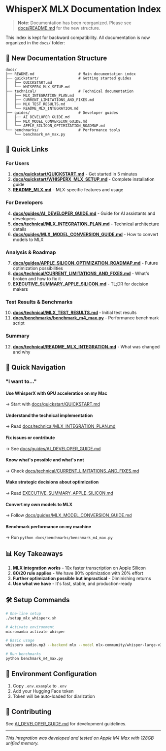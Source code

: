 # WhisperX MLX Documentation Index

> **Note**: Documentation has been reorganized. Please see [docs/README.md](docs/README.md) for the new structure.

This index is kept for backward compatibility. All documentation is now organized in the `docs/` folder:

## 📁 New Documentation Structure

```
docs/
├── README.md                    # Main documentation index
├── quickstart/                  # Getting started guides
│   ├── QUICKSTART.md
│   └── WHISPERX_MLX_SETUP.md
├── technical/                   # Technical documentation
│   ├── MLX_INTEGRATION_PLAN.md
│   ├── CURRENT_LIMITATIONS_AND_FIXES.md
│   ├── MLX_TEST_RESULTS.md
│   └── README_MLX_INTEGRATION.md
├── guides/                      # Developer guides
│   ├── AI_DEVELOPER_GUIDE.md
│   ├── MLX_MODEL_CONVERSION_GUIDE.md
│   └── APPLE_SILICON_OPTIMIZATION_ROADMAP.md
└── benchmarks/                  # Performance tools
    └── benchmark_m4_max.py
```

## 🎯 Quick Links

### For Users
1. **[docs/quickstart/QUICKSTART.md](docs/quickstart/QUICKSTART.md)** - Get started in 5 minutes
2. **[docs/quickstart/WHISPERX_MLX_SETUP.md](docs/quickstart/WHISPERX_MLX_SETUP.md)** - Complete installation guide
3. **[README_MLX.md](README_MLX.md)** - MLX-specific features and usage

### For Developers
4. **[docs/guides/AI_DEVELOPER_GUIDE.md](docs/guides/AI_DEVELOPER_GUIDE.md)** - Guide for AI assistants and developers
5. **[docs/technical/MLX_INTEGRATION_PLAN.md](docs/technical/MLX_INTEGRATION_PLAN.md)** - Technical architecture details
6. **[docs/guides/MLX_MODEL_CONVERSION_GUIDE.md](docs/guides/MLX_MODEL_CONVERSION_GUIDE.md)** - How to convert models to MLX

### Analysis & Roadmap
7. **[docs/guides/APPLE_SILICON_OPTIMIZATION_ROADMAP.md](docs/guides/APPLE_SILICON_OPTIMIZATION_ROADMAP.md)** - Future optimization possibilities
8. **[docs/technical/CURRENT_LIMITATIONS_AND_FIXES.md](docs/technical/CURRENT_LIMITATIONS_AND_FIXES.md)** - What's broken and how to fix it
9. **[EXECUTIVE_SUMMARY_APPLE_SILICON.md](EXECUTIVE_SUMMARY_APPLE_SILICON.md)** - TL;DR for decision makers

### Test Results & Benchmarks
10. **[docs/technical/MLX_TEST_RESULTS.md](docs/technical/MLX_TEST_RESULTS.md)** - Initial test results
11. **[docs/benchmarks/benchmark_m4_max.py](docs/benchmarks/benchmark_m4_max.py)** - Performance benchmark script

### Summary
12. **[docs/technical/README_MLX_INTEGRATION.md](docs/technical/README_MLX_INTEGRATION.md)** - What was changed and why

## 🚀 Quick Navigation

### "I want to..."

#### Use WhisperX with GPU acceleration on my Mac
→ Start with [docs/quickstart/QUICKSTART.md](docs/quickstart/QUICKSTART.md)

#### Understand the technical implementation
→ Read [docs/technical/MLX_INTEGRATION_PLAN.md](docs/technical/MLX_INTEGRATION_PLAN.md)

#### Fix issues or contribute
→ See [docs/guides/AI_DEVELOPER_GUIDE.md](docs/guides/AI_DEVELOPER_GUIDE.md)

#### Know what's possible and what's not
→ Check [docs/technical/CURRENT_LIMITATIONS_AND_FIXES.md](docs/technical/CURRENT_LIMITATIONS_AND_FIXES.md)

#### Make strategic decisions about optimization
→ Read [EXECUTIVE_SUMMARY_APPLE_SILICON.md](EXECUTIVE_SUMMARY_APPLE_SILICON.md)

#### Convert my own models to MLX
→ Follow [docs/guides/MLX_MODEL_CONVERSION_GUIDE.md](docs/guides/MLX_MODEL_CONVERSION_GUIDE.md)

#### Benchmark performance on my machine
→ Run `python docs/benchmarks/benchmark_m4_max.py`

## 📊 Key Takeaways

1. **MLX integration works** - 10x faster transcription on Apple Silicon
2. **80/20 rule applies** - We have 80% optimization with 20% effort
3. **Further optimization possible but impractical** - Diminishing returns
4. **Use what we have** - It's fast, stable, and production-ready

## 🛠️ Setup Commands

```bash
# One-line setup
./setup_mlx_whisperx.sh

# Activate environment
micromamba activate whisper

# Basic usage
whisperx audio.mp3 --backend mlx --model mlx-community/whisper-large-v3-mlx

# Run benchmarks
python benchmark_m4_max.py
```

## 📝 Environment Configuration

1. Copy `.env.example` to `.env`
2. Add your Hugging Face token
3. Token will be auto-loaded for diarization

## 🤝 Contributing

See [AI_DEVELOPER_GUIDE.md](AI_DEVELOPER_GUIDE.md) for development guidelines.

---

*This integration was developed and tested on Apple M4 Max with 128GB unified memory.*
